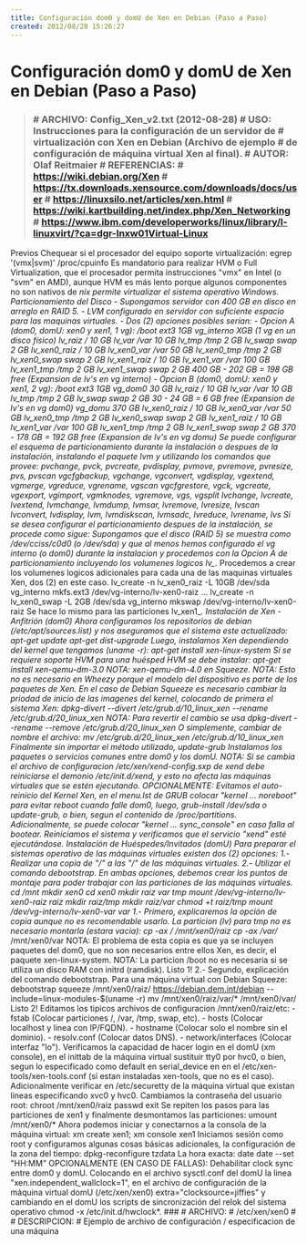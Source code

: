```yaml
---
title: Configuración dom0 y domU de Xen en Debian (Paso a Paso)
created: 2012/08/28 15:26:27
---
```


# Configuración dom0 y domU de Xen en Debian (Paso a Paso)

> ### # ARCHIVO: Config_Xen_v2.txt (2012-08-28) # USO: Instrucciones para la configuración de un servidor de # virtualización con Xen en Debian (Archivo de ejemplo # de configuración de máquina virtual Xen al final). # AUTOR: Olaf Reitmaier  # REFERENCIAS: # https://wiki.debian.org/Xen # https://tx.downloads.xensource.com/downloads/docs/user # https://linuxsilo.net/articles/xen.html # https://wiki.kartbuilding.net/index.php/Xen_Networking # https://www.ibm.com/developerworks/linux/library/l-linuxvirt/?ca=dgr-lnxw01Virtual-Linux ##

Previos Chequear si el procesador del equipo soporte virtualización: egrep '(vmx|svm)' /proc/cpuinfo Es mandatorio para realizar HVM o Full Virtualization, que el procesador permita instrucciones "vmx" en Intel (o "svm" en AMD), aunque HVM es más lento porque algunos componentes no son nativos de *nix permite virtualizar el sistema operativo Windows. Particionamiento del Disco \- Supongamos servidor con 400 GB en disco en arreglo en RAID 5. \- LVM configurado en servidor con suficiente espacio para las maquinas virtuales. \- Dos (2) opciones posibles serían: \- Opcion A (dom0, domU: xen0 y xen1, 1 vg): /boot ext3 1GB vg_interno XGB (1 vg en un disco físico) lv_raiz / 10 GB lv_var /var 10 GB lv_tmp /tmp 2 GB lv_swap swap 2 GB lv_xen0_raiz / 10 GB lv_xen0_var /var 50 GB lv_xen0_tmp /tmp 2 GB lv_xen0_swap swap 2 GB lv_xen1_raiz / 10 GB lv_xen1_var /var 100 GB lv_xen1_tmp /tmp 2 GB lv_xen1_swap swap 2 GB 400 GB - 202 GB = 198 GB free (Expansion de lv's en vg interno) \- Opcion B (dom0, domU: xen0 y xen1, 2 vg): /boot ext3 1GB vg_dom0 30 GB lv_raiz / 10 GB lv_var /var 10 GB lv_tmp /tmp 2 GB lv_swap swap 2 GB 30 - 24 GB = 6 GB free (Expansion de lv's en vg dom0) vg_domu 370 GB lv_xen0_raiz / 10 GB lv_xen0_var /var 50 GB lv_xen0_tmp /tmp 2 GB lv_xen0_swap swap 2 GB lv_xen1_raiz / 10 GB lv_xen1_var /var 100 GB lv_xen1_tmp /tmp 2 GB lv_xen1_swap swap 2 GB 370 - 178 GB = 192 GB free (Expansion de lv's en vg domu) Se puede configurar el esquema de particionamiento durante la instalación o despues de la instalación, instalando el paquete lvm y utilizando los comandos que provee: pvchange, pvck, pvcreate, pvdisplay, pvmove, pvremove, pvresize, pvs, pvscan vgcfgbackup, vgchange, vgconvert, vgdisplay, vgextend, vgmerge, vgreduce, vgrename, vgscan vgcfgrestore, vgck, vgcreate, vgexport, vgimport, vgmknodes, vgremove, vgs, vgsplit lvchange, lvcreate, lvextend, lvmchange, lvmdump, lvmsar, lvremove, lvresize, lvscan lvconvert, lvdisplay, lvm, lvmdiskscan, lvmsadc, lvreduce, lvrename, lvs Si se desea configurar el particionamiento despues de la instalación, se procede como sigue: Supongamos que el disco (RAID 5) se muestra como /dev/cciss/c0d0 (o /dev/sda) y que al menos hemos configurado el vg interno (o dom0) durante la instalacion y procedemos con la Opcion A de particionamiento incluyendo los volumenes logicos lv_*. Procedemos a crear los volumenes logicos adicionales para cada una de las maquinas virtuales Xen, dos (2) en este caso. lv_create -n lv_xen0_raiz -L 10GB /dev/sda vg_interno mkfs.ext3 /dev/vg-interno/lv-xen0-raiz ... lv_create -n lv_xen0_swap -L 2GB /dev/sda vg_interno mkswap /dev/vg-interno/lv-xen0-raiz Se hace lo mismo para las particiones lv_xen1_*. Instalación de Xen - Anfitrión (dom0) Ahora configuramos los repositorios de debian (/etc/apt/sources.list) y nos aseguramos que el sistema este actualizado: apt-get update apt-get dist-upgrade Luego, instalamos Xen dependiendo del kernel que tengamos (uname -r): apt-get install xen-linux-system Si se requiere soporte HVM para una huésped HVM se debe instalar: apt-get install xen-qemu-dm-3.0 NOTA: xen-qemu-dm-4.0 en Squeeze. NOTA: Esto no es necesario en Wheezy porque el modelo del dispositivo es parte de los paquetes de Xen. En el caso de Debian Squeeze es necesario cambiar la priodad de inicio de las imagenes del kernel, colocando de primera el sistema Xen: dpkg-divert --divert /etc/grub.d/10_linux_xen --rename /etc/grub.d/20_linux_xen NOTA: Para revertir el cambio se usa dpkg-divert --rename --remove /etc/grub.d/20_linux_xen O simplemente, cambiar de nombre el archivo: mv /etc/grub.d/20_linux_xen /etc/grub.d/10_linux_xen Finalmente sin importar el método utilizado, update-grub Instalamos los paquetes o servicios comunes entre dom0 y los domU. NOTA: Si se cambia el archivo de configuracion /etc/xen/xend-config.sxp de xend debe reiniciarse el demonio /etc/init.d/xend, y esto no afecta las máquinas virtuales que se estén ejecutando. OPCIONALMENTE: Evitamos el auto-reinicio del Kernel Xen, en el menu.lst de GRUB colocar "kernel ... noreboot" para evitar reboot cuando falle dom0, luego, grub-install /dev/sda o update-grub, o bien, segun el contenido de /proc/partitions. Adicionalmente, se puede colocar "kernel ... sync_console" en caso falla al bootear. Reiniciamos el sistema y verificamos que el servicio "xend" esté ejecutándose. Instalación de Huéspedes/Invitados (domU) Para preparar el sistemas operativo de las máquinas virtuales existen dos (2) opciones: 1.- Realizar una copia de "/" a las "/" de las máquinas virtuales. 2.- Utilizar el comando debootstrap. En ambas opciones, debemos crear los puntos de montaje para poder trabajar con las particiones de las máquinas virtuales. cd /mnt mkdir xen0 cd xen0 mkdir raiz var tmp mount /dev/vg-interno/lv-xen0-raiz raiz mkdir raiz/tmp mkdir raiz/var chmod +t raiz/tmp mount /dev/vg-interno/lv-xen0-var var 1.- Primero, explicaremos la opción de copia aunque no es recomendable usarlo. La particion (lv) para tmp no es necesario montarla (estara vacia): cp -ax / /mnt/xen0/raiz cp -ax /var/* /mnt/xen0/var NOTA: El problema de esta copia es que ya se incluyen paquetes del dom0, que no son necesarios entre ellos Xen, es decir, el paquete xen-linux-system. NOTA: La particion /boot no es necesaria si se utiliza un disco RAM con initrd (ramdisk). Listo 1! 2.- Segundo, explicación del comando debootstrap. Para una máquina virtual con Debian Squeeze: debootstrap squeeze /mnt/xen0/raiz/ https://debian.dem.int/debian --include=linux-modules-$(uname -r) mv /mnt/xen0/raiz/var/* /mnt/xen0/var/ Listo 2! Editamos los tipicos archivos de configuracion /mnt/xen0/raiz/etc: \- fstab (Colocar particiones /, /var, /tmp, swap, etc). \- hosts (Colocar localhost y linea con IP/FQDN). \- hostname (Colocar solo el nombre sin el dominio). \- resolv.conf (Colocar datos DNS). \- network/interfaces (Colocar interfaz "lo"). Verificamos la capacidad de hacer login en el domU (xm console), en el inittab de la máquina virtual sustituir tty0 por hvc0, o bien, segun lo especificado como default en serial_device en en el /etc/xen-tools/xen-tools.conf (si estan instaladas xen-tools, que no es el caso). Adicionalmente verificar en /etc/securetty de la máquina virtual que existan lineas especificando xvc0 y hvc0. Cambiamos la contraseña del usuario root: chroot /mnt/xen0/raiz passwd exit Se repiten los pasos para las particiones de xen1 y finalmente desmontamos las particiones: umount /mnt/xen0/* Ahora podemos iniciar y conectarnos a la consola de la máquina virtual: xm create xen1; xm console xen1 Iniciamos sesión como root y configuramos algunas cosas básicas adicionales, la configuración de la zona del tiempo: dpkg-reconfigure tzdata La hora exacta: date date --set "HH:MM" OPCIONALMENTE (EN CASO DE FALLAS): Dehabilitar clock sync entre dom0 y domU. Colocando en el archivo sysctl.conf del domU la linea "xen.independent_wallclock=1", en el archivo de configuración de la máquina virtual domU (/etc/xen/xen0) extra="clocksource=jiffies" y cambiando en el domU los scripts de sincronización del relok del sistema operativo chmod -x /etc/init.d/hwclock*. ### # ARCHIVO: # /etc/xen/xen0 # # DESCRIPCION: # Ejemplo de archivo de configuración / especificacion de una máquina